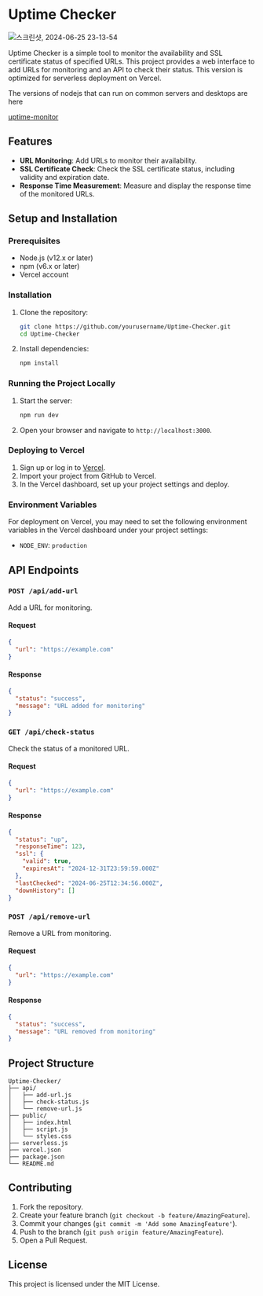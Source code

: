 
# Uptime Checker

![스크린샷, 2024-06-25 23-13-54](https://github.com/sioaeko/Uptime-monitor/assets/101755125/3a80f563-ad68-4350-a1f5-dbe353f58088)

Uptime Checker is a simple tool to monitor the availability and SSL certificate status of specified URLs. This project provides a web interface to add URLs for monitoring and an API to check their status. This version is optimized for serverless deployment on Vercel.

The versions of nodejs that can run on common servers and desktops are here

[uptime-monitor](https://github.com/sioaeko/Uptime-monitor)

## Features

- **URL Monitoring**: Add URLs to monitor their availability.
- **SSL Certificate Check**: Check the SSL certificate status, including validity and expiration date.
- **Response Time Measurement**: Measure and display the response time of the monitored URLs.

## Setup and Installation

### Prerequisites

- Node.js (v12.x or later)
- npm (v6.x or later)
- Vercel account

### Installation

1. Clone the repository:

   ```bash
   git clone https://github.com/yourusername/Uptime-Checker.git
   cd Uptime-Checker
   ```

2. Install dependencies:

   ```bash
   npm install
   ```

### Running the Project Locally

1. Start the server:

   ```bash
   npm run dev
   ```

2. Open your browser and navigate to `http://localhost:3000`.

### Deploying to Vercel

1. Sign up or log in to [Vercel](https://vercel.com/).
2. Import your project from GitHub to Vercel.
3. In the Vercel dashboard, set up your project settings and deploy.

### Environment Variables

For deployment on Vercel, you may need to set the following environment variables in the Vercel dashboard under your project settings:

- `NODE_ENV`: `production`

## API Endpoints

### `POST /api/add-url`

Add a URL for monitoring.

#### Request

```json
{
  "url": "https://example.com"
}
```

#### Response

```json
{
  "status": "success",
  "message": "URL added for monitoring"
}
```

### `GET /api/check-status`

Check the status of a monitored URL.

#### Request

```json
{
  "url": "https://example.com"
}
```

#### Response

```json
{
  "status": "up",
  "responseTime": 123,
  "ssl": {
    "valid": true,
    "expiresAt": "2024-12-31T23:59:59.000Z"
  },
  "lastChecked": "2024-06-25T12:34:56.000Z",
  "downHistory": []
}
```

### `POST /api/remove-url`

Remove a URL from monitoring.

#### Request

```json
{
  "url": "https://example.com"
}
```

#### Response

```json
{
  "status": "success",
  "message": "URL removed from monitoring"
}
```

## Project Structure

```
Uptime-Checker/
├── api/
│   ├── add-url.js
│   ├── check-status.js
│   └── remove-url.js
├── public/
│   ├── index.html
│   ├── script.js
│   └── styles.css
├── serverless.js
├── vercel.json
├── package.json
└── README.md
```

## Contributing

1. Fork the repository.
2. Create your feature branch (`git checkout -b feature/AmazingFeature`).
3. Commit your changes (`git commit -m 'Add some AmazingFeature'`).
4. Push to the branch (`git push origin feature/AmazingFeature`).
5. Open a Pull Request.

## License

This project is licensed under the MIT License.
